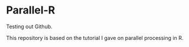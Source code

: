 # Parallel-R

Testing out Github.

This repository is based on the tutorial I gave on parallel processing in R.
